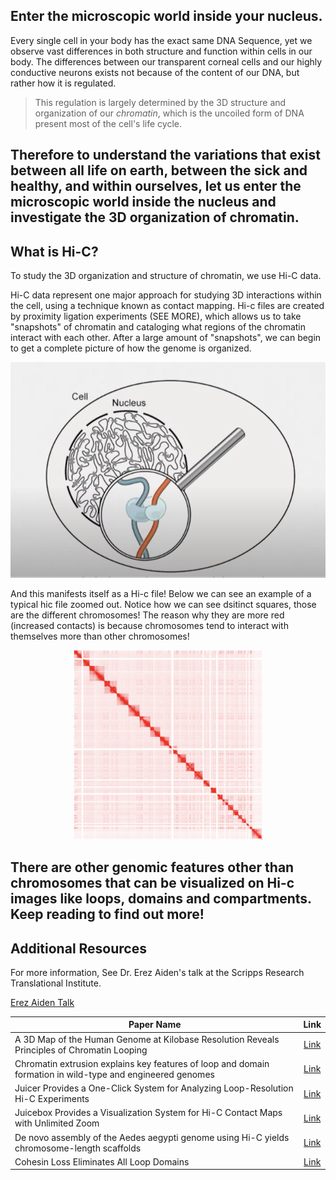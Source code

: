 ## Enter the microscopic world inside your nucleus.

Every single cell in your body has the exact same DNA Sequence, yet we observe vast differences in both structure and function within cells in our body. The differences between our transparent corneal cells and our highly conductive neurons exists not because of the content of our DNA, but rather how it is regulated.

 >This regulation is largely determined by the 3D structure and organization of our *chromatin*, which is the uncoiled form of DNA present most of the cell's life cycle. 

Therefore to understand the variations that exist between all life on earth, between the sick and healthy, and within ourselves, let us enter the microscopic world inside the nucleus and investigate the 3D organization of chromatin.
<br>
----
## What is Hi-C? 

To study the 3D organization and structure of chromatin, we use Hi-C data.

Hi-C data represent one major approach for studying 3D interactions within the cell, using a technique known as contact mapping. Hi-c files are created by proximity ligation experiments (SEE MORE), which allows us to take "snapshots" of chromatin and cataloging what regions of the chromatin interact with each other. After a large amount of "snapshots", we can begin to get a complete picture of how the genome is organized.

<p align=center>
<img  class="centered" src="https://raw.githubusercontent.com/aidenlab/welcome-images/main/snapshot_nucleus.PNG" alt=""/>

And this manifests itself as a Hi-c file! Below we can see an example of a typical hic file zoomed out. Notice how we can see dsitinct squares, those are the different chromosomes! The reason why they are more red (increased contacts) is because chromosomes tend to interact with themselves more than other chromosomes! 
<p align=center>
<img  class="centered" width="60%" src="https://raw.githubusercontent.com/aidenlab/welcome-images/main/simplehic.png" alt=""/>

There are other genomic features other than chromosomes that can be visualized on Hi-c images like loops, domains and compartments. Keep reading to find out more!
<br>
----
## Additional Resources

For more information, See Dr. Erez Aiden's talk at the Scripps Research Translational Institute.

[Erez Aiden Talk](https://www.youtube.com/embed/bPjQynxMZ4w ':include :type=iframe width=100% height=400px')

| Paper Name  | Link   |
|-----------------|:--------------:|
| A 3D Map of the Human Genome at Kilobase Resolution Reveals Principles of Chromatin Looping | [Link](https://www.cell.com/fulltext/S0092-8674(14)01497-4)    |
| Chromatin extrusion explains key features of loop and domain formation in wild-type and engineered genomes     | [Link](https://www.pnas.org/doi/10.1073/pnas.1518552112)            |
| Juicer Provides a One-Click System for Analyzing Loop-Resolution Hi-C Experiments      | [Link](https://pubmed.ncbi.nlm.nih.gov/27467249/)            |
|  Juicebox Provides a Visualization System for Hi-C Contact Maps with Unlimited Zoom     |   [Link](https://pubmed.ncbi.nlm.nih.gov/27467250/)             |
| De novo assembly of the Aedes aegypti genome using Hi-C yields chromosome-length scaffolds        |   [Link](https://www.science.org/doi/full/10.1126/science.aal3327)             |
| Cohesin Loss Eliminates All Loop Domains      | [Link](https://www.sciencedirect.com/science/article/pii/S0092867417311200)            |